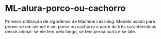 # ML-alura-porco-ou-cachorro
Primeira utilização de algoritmos de Machine Learning. Modelo usado para prever se um animal é um porco ou cachorro a partir de três características desse animal: se ele tem pelo longo, se tem perna curta e se late.
